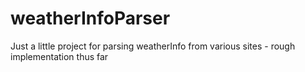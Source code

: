 # weatherInfoParser
Just a little project for parsing weatherInfo from various sites - rough implementation thus far
